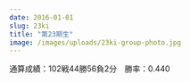 ```yaml
---
date: 2016-01-01
slug: 23ki
title: "第23期生"
image: /images/uploads/23ki-group-photo.jpg
---
```


通算成績：102戦44勝56負2分　勝率：0.440

